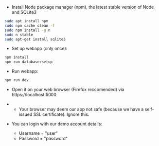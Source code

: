 - Install Node package manager (npm), the latest stable version of Node and SQLite3
```bash
sudo apt install npm
sudo npm cache clean -f
sudo npm install -g n
sudo n stable
sudo apt-get install sqlite3
```
- Set up webapp (only once):
```bash
npm install
npm run database:setup
```
- Run webapp:
```bash
npm run dev
```
- Open it on your web browser (Firefox reccomended) via https://localhost:5000
- - Your browser may deem our app not safe (because we have a self-issued SSL certificate). Ignore this.

- You can login with our demo account details:
  - Username = "user"
  - Password = "password"
